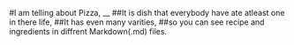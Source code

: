 #I am telling about Pizza,
__
##It is dish that everybody have ate atleast one in there life,
##It has even many varities,
##so you can see recipe and ingredients in diffrent Markdown(.md) files.
